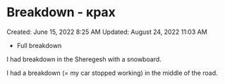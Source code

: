 # Breakdown - крах

Created: June 15, 2022 8:25 AM
Updated: August 24, 2022 11:03 AM

- Full breakdown

I had breakdown in the Sheregesh with a snowboard.

I had a breakdown (= my car stopped working) in the middle of the road.